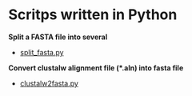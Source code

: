# Scritps written in Python

**Split a FASTA file into several**

- [split_fasta.py](python_utils/split_fasta.py)

**Convert clustalw alignment file (*.aln) into fasta file**

- [clustalw2fasta.py](python_utils/clustalw2fasta.py)


